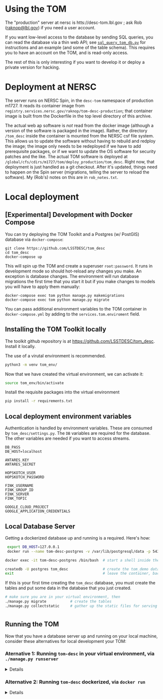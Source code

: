 # Using the TOM

The "production" server at nersc is htts://desc-tom.lbl.gov ; ask Rob
(raknop@lbl.gov) if you need a user account.

If you want low-level access to the database by sending SQL queries, you
can read the database via a thin web API; see
[`sql_query_tom_db.py`](sql_query_tom_db.py)
for instructions and an example (and some of the table schema).  This
requires you to have an account on the TOM, and is read-only access.

The rest of this is only interesting if you want to develop it or deploy
a private version for hacking.

# Deployment at NERSC

The server runs on NERSC Spin, in the `desc-tom` namespace of production
m1727.  It reads its container image from
`registry.services.nersc.gov/raknop/tom-desc-production`; that container
image is built from the Dockerfile in the top level directory of this
archive.

The actual web ap software is *not* read from the docker image (although
a version of the software is packaged in the image).  Rather, the
directory `/tom_desc` inside the container is mounted from the NERSC csf
file system.  This allows us to update the software without having to
rebuild and redploy the image; the image only needs to be redeployed if
we have to add prerequisite packages, or if we want to update the OS
software for security patches and the like.  The actual TOM software is
deployed at `/global/cfs/cdirs/m1727/tom/deploy_production/tom_desc`.
Right now, that deployment is just handled as a git checkout.  After
it's updated, things need to happen *on* the Spin server (migrations,
telling the server to reload the software).  My (Rob's) notes on this
are in `rob_notes.txt`.

# Local deployment

## [Experimental] Development with Docker Compose

You can try deploying the TOM Toolkit and a Postgres (w/ PostGIS) database via
`docker-compose`:

```
git clone https://github.com/LSSTDESC/tom_desc
cd tom_desc
docker-compose up
```

This will spin up the TOM and create a superuser `root:password`. It runs in
development mode so should hot-reload any changes you make. An exception is
database changes. The environment will run database migrations the first time
that you start it but if you make changes to models you will have to apply them
manually:

```
docker-compose exec tom python manage.py makemigrations
docker-compose exec tom python manage.py migrate
```

You can pass additional environment variables to the TOM container in
`docker-compose.yml` by adding to the `services.tom.enviroment` field.

## Installing the TOM Toolkit locally

The toolkit github repository is at https://github.com/LSSTDESC/tom_desc.  Install it locally.

The use of a virutal environment is recommended.

```bash
python3 -m venv tom_env/
```
Now that we have created the virtual environment, we can activate it:
```bash
source tom_env/bin/activate
```

Install the requisite packages into the virtual environment

```bash
pip install -r requirements.txt
```
## Local deployment environment variables

Authentication is handled by environment variables.  These are consumed by
`tom_desc/settings.py`.  The `DB` variables are required for the database.
The other variables are needed if you want to access streams.

```
DB_PASS
DB_HOST=localhost

ANTARES_KEY
ANTARES_SECRET

HOPSKOTCH_USER
HOPSKOTCH_PASSWORD

FINK_USERNAME
FINK_GROUP_ID
FINK_SERVER
FINK_TOPIC

GOOGLE_CLOUD_PROJECT
GOOGLE_APPLICATION_CREDENTIALS
```

## Local Database Server

Getting a dockerized  database up and running is a required. Here's how:
```bash
 export DB_HOST=127.0.0.1
 docker run --name tom-desc-postgres -v /var/lib/postgresql/data -p 5432:5432 -e POSTGRES_PASSWORD=<PG_PASS> -d postgis/postgis:11-2.5-alpine

docker exec -it tom-desc-postgres /bin/bash  # start a shell inside the postgres container

createdb -U postgres tom_desc                # create the tom_demo database
exit                                         # leave the container, back to your shell
```

If this is your first time creating the `tom_desc` database, you must create the tables and put
some data in the database that you just created.
```bash
# make sure you are in your virtual environment, then
./manage.py migrate           # create the tables
./manage.py collectstatic     # gather up the static files for serving
```
#

## Running the TOM
Now that you have a database server up and running on your local machine, consider these alternatives for local development your TOM:

### Aternative 1: Running `tom-desc` in your virtual environment, via `./manage.py runserver`
<details>

```bash
./manage.py runserver &
# see the output "Starting development server at <URL>" for where to point your browser.
```
</details>

### Alternative 2: Running `tom-desc` dockerized, via `docker run`
<details>

```bash
docker build -t tom-desc .
```

According to TOM instructions this works but it didn't on my Mac.
```bash
docker build -t tom-desc .                     # build a docker image of your current sandbox
docker run --network="host" tom-desc &
# point your browser at localhost 
```

To get it working on my Mac I had to do the following
```bash
docker network create tom-net
docker network connect tom-net tom-desc-postgres
docker run -p 8080:8080 --network=tom-net tom-desc &
# point your browser at localhost:8080
```
</details>
